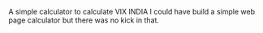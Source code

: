 A simple calculator to calculate VIX INDIA 
I could have build a simple web page calculator but there was no kick in that.
